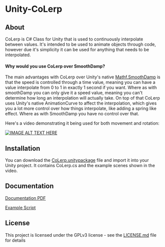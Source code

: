 # Unity-CoLerp

## About
CoLerp is C# Class for Unity that is used to continuously interpolate between values. It's intended to be used to animate objects through code, however due it's simplicity it can be used for anything that needs to be interpolated. 

#### Why would you use CoLerp over SmoothDamp?

The main advantages with CoLerp over Unity's native [Mathf.SmoothDamp](https://docs.unity3d.com/ScriptReference/Mathf.SmoothDamp.html) is that the speed is controlled through a time value, meaning you can have a value interpolate from 0 to 1 in exactly 1 second if you want. Where as with smoothDamp you can only give it a speed value, meaning you can't determine how long an interpolation will actually take. On top of that CoLerp uses Unity's native AnimationCurve to affect the interpolation, which gives you a lot more control over how things interpolate, like adding a spring like effect. Where as with SmoothDamp you have no control over that.

Here's a video demonstrating it being used for both movement and rotation:

[![IMAGE ALT TEXT HERE](https://img.youtube.com/vi/yHLHBVNWAQ8/0.jpg)](https://www.youtube.com/watch?v=yHLHBVNWAQ8)


## Installation

You can download the [CoLerp.unitypackage](https://github.com/RandomlyFish/Unity-CoLerp/raw/master/CoLerp.unitypackage) file and import it into your Unity project. It contains CoLerp.cs and the example scenes shown in the video.


## Documentation

[Documentation PDF](https://github.com/RandomlyFish/Unity-CoLerp/blob/master/Documentation.pdf)

[Example Script](https://github.com/RandomlyFish/Unity-CoLerp/blob/master/CoLerpSimpleExample.cs)


## License

This project is licensed under the GPLv3 license - see the [LICENSE.md](https://github.com/RandomlyFish/Unity-CoLerp/raw/master/license.md) file for details
